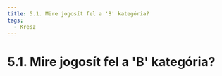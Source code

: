```yaml
---
title: 5.1. Mire jogosít fel a 'B' kategória?
tags:
  - Kresz
---
```


# 5.1. Mire jogosít fel a 'B' kategória?